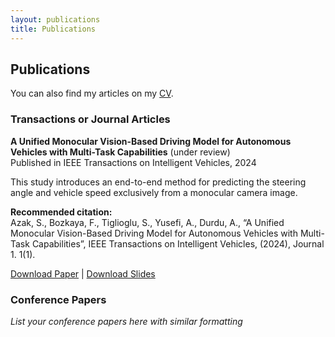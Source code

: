 ```yaml
---
layout: publications
title: Publications
---
```


## Publications

You can also find my articles on my [CV](https://salimazak.github.io/cv/).

### Transactions or Journal Articles

**A Unified Monocular Vision-Based Driving Model for Autonomous Vehicles with Multi-Task Capabilities** (under review)  
Published in IEEE Transactions on Intelligent Vehicles, 2024

This study introduces an end-to-end method for predicting the steering angle and vehicle speed exclusively from a monocular camera image.

**Recommended citation:**  
Azak, S., Bozkaya, F., Tiglioglu, S., Yusefi, A., Durdu, A., “A Unified Monocular Vision-Based Driving Model for Autonomous Vehicles with Multi-Task Capabilities”, IEEE Transactions on Intelligent Vehicles, (2024), Journal 1. 1(1).

[Download Paper](#) | [Download Slides](#)

### Conference Papers

*List your conference papers here with similar formatting*
